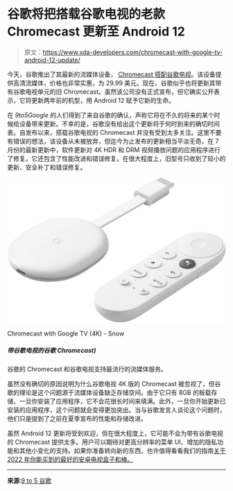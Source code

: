 # 谷歌将把搭载谷歌电视的老款 Chromecast 更新至 Android 12

> 原文：<https://www.xda-developers.com/chromecast-with-google-tv-android-12-update/>

今天，谷歌推出了其最新的流媒体设备， [Chromecast 搭配谷歌电视](https://www.xda-developers.com/chromecast-with-google-tv-2022/)。该设备提供高清流媒体，价格也非常实惠，为 29.99 美元。现在，谷歌似乎也将更新其带有谷歌电视单元的旧 Chromecast。虽然该公司没有正式宣布，但它确实公开表示，它将更新两年前的机型，用 Android 12 赋予它新的生命。

在 *9to5Google* 的人们得到了来自谷歌的确认，声称它将在不久的将来的某个时候给设备带来更新。不幸的是，谷歌没有给出这个更新将于何时到来的确切时间表。自发布以来，搭载谷歌电视的 Chromecast 并没有受到太多关注。这里不要有错误的想法，该设备从未被放弃，但迄今为止发布的更新相当平淡无奇。在 7 月份的最新更新中，软件更新对 4K HDR 和 DRM 视频播放问题的应用程序进行了修复。它还包含了性能改进和错误修复。在很大程度上，旧型号只收到了较小的更新、安全补丁和错误修复。

 <picture>![Google's Chromecast with Google TV offers support for the most popular streaming services.](img/a37245a06ac46905e1defa209f16b623.png)</picture> 

Chromecast with Google TV (4K) - Snow

##### 带谷歌电视的谷歌 Chromecast)

谷歌的 Chromecast 和谷歌电视支持最流行的流媒体服务。

虽然没有确切的原因说明为什么谷歌电视 4K 版的 Chromecast 被忽视了，但谷歌的理论是这个问题源于流媒体设备缺乏存储空间。由于它只有 8GB 的板载存储，一旦你安装了应用程序，它不会花很长时间来填满。此外，一旦你开始更新已安装的应用程序，这个问题就会变得更加突出。当与谷歌发言人谈论这个问题时，他们只是提到了之前在夏季宣布的性能和存储改进。

虽然 Android 12 更新将受到欢迎，但在很大程度上，它可能不会为带有谷歌电视的 Chromecast 提供太多。用户可以期待对更高分辨率的菜单 UI、增加的隐私功能和其他小变化的支持。如果你准备转向新的东西，也许值得看看我们的指南[关于 2022 年你能买到的最好的安卓电视盒子和棒。](https://www.xda-developers.com/best-android-tv-box/)

* * *

**来源**:[9 to 5 谷歌](https://9to5google.com/2022/09/22/chromecast-google-tv-android-12/)